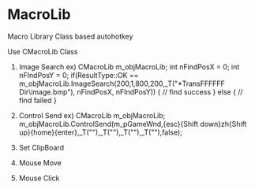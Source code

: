 # MacroLib
Macro Library Class based autohotkey

Use CMacroLib Class 

1. Image Search
  ex)
    CMacroLib m_objMacroLib;
    int nFindPosX = 0;
    int nFIndPosY = 0;
    if(ResultType::OK == m_objMacroLib.ImageSearch(200,1,800,200,_T("*TransFFFFFF Dir\\image.bmp"), nFindPosX, nFIndPosY))
    {
       // find success
    }
    else
    {
      // find failed
    }

2. Control Send
  ex)
    CMacroLib m_objMacroLib;
    m_objMacroLib.ControlSend(m_pGameWnd,{esc}{Shift down}zh{Shift up}{home}{enter},_T(""),_T(""),_T(""),_T(""),false);

3. Set ClipBoard
4. Mouse Move
5. Mouse Click
